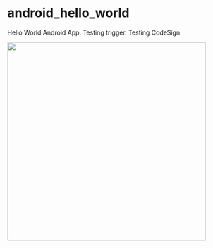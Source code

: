 android_hello_world
===================

Hello World Android App. Testing trigger. Testing CodeSign

<img src="http://i.imgur.com/dio0DXF.png" width="450" />

